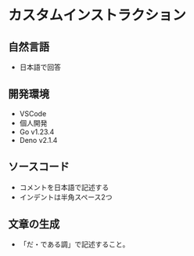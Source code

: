 # カスタムインストラクション

## 自然言語

- 日本語で回答

## 開発環境

- VSCode
- 個人開発
- Go v1.23.4
- Deno v2.1.4

## ソースコード

- コメントを日本語で記述する
- インデントは半角スペース2つ

## 文章の生成

- 「だ・である調」で記述すること。
